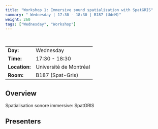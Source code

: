 ```yaml
---
title: "Workshop 1: Immersive sound spatialization with SpatGRIS"
summary: " Wednesday | 17:30 - 18:30 | B187 (UdeM)"
weight: 260
tags: ["Wednesday", "Workshop"]
---
```


<br>

|               |                        |
| ------------- | ---------------------- |
| **Day:**      | Wednesday              |
| **Time:**     | 17:30 - 18:30          |
| **Location:** | Université de Montréal |
| **Room:**     | B187 (Spat-Gris)       |

## Overview

Spatialisation sonore immersive: SpatGRIS

## Presenters

<!-- - [Mélanie Frisoli]({{< relref "/authors/melanie-frisoli" >}}) -->
<!-- - [Nicola Giannini]({{< relref "/authors/nicola-giannini" >}}) -->
